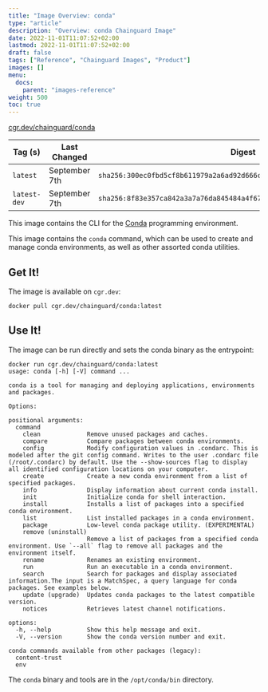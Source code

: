 ```yaml
---
title: "Image Overview: conda"
type: "article"
description: "Overview: conda Chainguard Image"
date: 2022-11-01T11:07:52+02:00
lastmod: 2022-11-01T11:07:52+02:00
draft: false
tags: ["Reference", "Chainguard Images", "Product"]
images: []
menu:
  docs:
    parent: "images-reference"
weight: 500
toc: true
---
```


[cgr.dev/chainguard/conda](https://github.com/chainguard-images/images/tree/main/images/conda)

| Tag (s)       | Last Changed  | Digest                                                                    |
|---------------|---------------|---------------------------------------------------------------------------|
|  `latest`     | September 7th | `sha256:300ec0fbd5cf8b611979a2a6ad92d666cae01709004e2c0e35582a87157a2b79` |
|  `latest-dev` | September 7th | `sha256:8f83e357ca842a3a7a76da845484a4f679fcbf09e674d0d1e515c9ae1db62afd` |



This image contains the CLI for the [Conda](https://docs.conda.io/en/latest/) programming environment.

This image contains the `conda` command, which can be used to create and manage conda environments, as well
as other assorted conda utilities.

## Get It!

The image is available on `cgr.dev`:

```
docker pull cgr.dev/chainguard/conda:latest
```

## Use It!

The image can be run directly and sets the conda binary as the entrypoint:

```
docker run cgr.dev/chainguard/conda:latest
usage: conda [-h] [-V] command ...

conda is a tool for managing and deploying applications, environments and packages.

Options:

positional arguments:
  command
    clean             Remove unused packages and caches.
    compare           Compare packages between conda environments.
    config            Modify configuration values in .condarc. This is modeled after the git config command. Writes to the user .condarc file (/root/.condarc) by default. Use the --show-sources flag to display all identified configuration locations on your computer.
    create            Create a new conda environment from a list of specified packages.
    info              Display information about current conda install.
    init              Initialize conda for shell interaction.
    install           Installs a list of packages into a specified conda environment.
    list              List installed packages in a conda environment.
    package           Low-level conda package utility. (EXPERIMENTAL)
    remove (uninstall)
                      Remove a list of packages from a specified conda environment. Use `--all` flag to remove all packages and the environment itself.
    rename            Renames an existing environment.
    run               Run an executable in a conda environment.
    search            Search for packages and display associated information.The input is a MatchSpec, a query language for conda packages. See examples below.
    update (upgrade)  Updates conda packages to the latest compatible version.
    notices           Retrieves latest channel notifications.

options:
  -h, --help          Show this help message and exit.
  -V, --version       Show the conda version number and exit.

conda commands available from other packages (legacy):
  content-trust
  env
```

The `conda` binary and tools are in the `/opt/conda/bin` directory.

